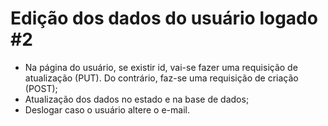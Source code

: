# Edição dos dados do usuário logado #2

- Na página do usuário, se existir id, vai-se fazer uma requisição de atualização (PUT). Do contrário, faz-se uma requisição de criação (POST);
- Atualização dos dados no estado e na base de dados;
- Deslogar caso o usuário altere o e-mail.
